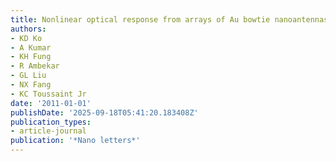 ```yaml
---
title: Nonlinear optical response from arrays of Au bowtie nanoantennas
authors:
- KD Ko
- A Kumar
- KH Fung
- R Ambekar
- GL Liu
- NX Fang
- KC Toussaint Jr
date: '2011-01-01'
publishDate: '2025-09-18T05:41:20.183408Z'
publication_types:
- article-journal
publication: '*Nano letters*'
---
```

